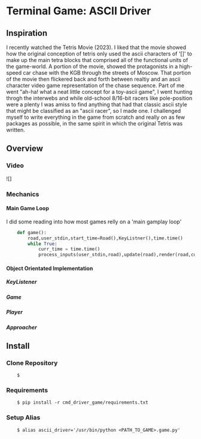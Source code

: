# Terminal Game: ASCII Driver

## Inspiration
I recently watched the Tetris Movie (2023). I liked that the movie showed how the original conception of tetris 
only used the ascii characters of '[]' to make up the main tetra blocks that comprised all of the functional units of the game-world. A portion of the movie, showed the protagonists 
in a high-speed car chase with the KGB through the streets of Moscow. That portion of the movie then flickered back and forth between realtiy 
and an ascii character video game representation of the chase sequence. Part of me went "ah-ha! what a neat little concept for a toy-ascii game", I went hunting throgh the interwebs and while 
old-school 8/16-bit racers  like pole-position were a plenty I was amiss to find anything that had that classic ascii style that might be classified as an "ascii racer", so I made one. I challenged myself 
to write everything in the game from scratch and really on as few packages as possible, in the same spirit in which the original Tetris was written.

## Overview
### Video
![]
### Mechanics
#### Main Game Loop
I did some reading into how most games relly on a 'main gamplay loop'
```python
    def game():
        road,user_stdin,start_time=Road(),KeyListner(),time.time()
        while True:
            curr_time = time.time()
            process_inputs(user_stdin,road),update(road),render(road,curr_time,start_time)            
```
#### Object Orientated Implementation
##### KeyListener
##### Game
##### Player
##### Approacher

## Install
### Clone Repository
```shell
    $  
```
### Requirements
```shell
    $ pip install -r cmd_driver_game/requirements.txt 
```
### Setup Alias 
```shell
    $ alias ascii_driver='/usr/bin/python <PATH_TO_GAME>.game.py'
```

